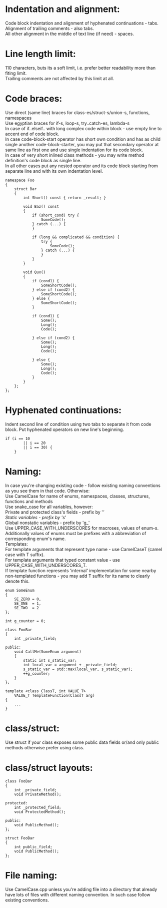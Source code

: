 # Indentation and alignment:
Code block indentation and alignment of hyphenated continuations - tabs.   
Alignment of trailing comments - also tabs.   
All other alignment in the middle of text line (if need) - spaces.   

# Line length limit:
110 characters, buts its a soft limit, i.e. prefer better readability more than fiting limit.   
Trailing comments are not affected by this limit at all.   

# Code braces:
Use direct (same line) braces for class-es/struct-s/union-s, functions, namespaces   
Use egyptian braces for if-s, loop-s, try..catch-es, lambda-s   
In case of if..elseif.. with long complex code within block - use empty line to accent end of code block.   
In case code-block-start operator has short own condition and has as child single another code-block-starter, you may put that secondary operator at same line as first one and use single indentation for its code block.   
In case of very short inlined class methods - you may write method definition's code block as single line.   
In all other cases put any nested operator and its code block starting from separate line and with its own indentation level.   
``` Examples:
namespace Foo
{
	struct Bar
	{
		int Short() const { return _result; }

		void Baz() const
		{
			if (short_cond) try {
				SomeCode();
			} catch (...) {
			}

			if (long && complicated && condition) {
				try {
					SomeCode();
				} catch (...) {
				}
			}
		}

		void Qux()
		{
			if (cond1) {
				SomeShortCode();
			} else if (cond2) {
				SomeShortCode();
			} else {
				SomeShortCode();
			}

			if (cond1) {
				Some();
				Long();
				Code();

			} else if (cond2) {
				Some();
				Long();
				Code();

			} else {
				Some();
				Long();
				Code();
			}
		}
	};
};
```

# Hyphenated continuations:
Indent second line of condition using two tabs to separate it from code block.
Put hyphenated operators on new line's beginning.
``` Example:
if (i == 10
		|| i == 20
		|| i == 30) {
	}
```

# Naming:
In case you're changing existing code - follow existing naming conventions as you see them in that code. Otherwise:   
Use CamelCase for name of enums, namespaces, classes, structures, functions and methods   
Use snake_case for all variables, however:   
	Private and protected class's fields - prefix by '_'   
	Static variables - prefix by 's_'   
	Global nonstatic variables - prefix by 'g_'   
Use UPPER_CASE_WITH_UNDERSCORES for macroses, values of enum-s.   
Additionally values of enums must be prefixes with a abbreviation of corresponding enum's name.   
Templates:   
	For template arguments that represent type name - use CamelCaseT (camel case with T suffix).   
	For template arguments that typed constant value - use UPPER_CASE_WITH_UNDERSCORES_T.   
	If template function represents 'internal' implementation for some nearby non-templated functions - you may add T suffix for its name to clearly denote this.   
``` Examples:
enum SomeEnum
{
	SE_ZERO = 0,
	SE_ONE  = 1,
	SE_TWO  = 2
};

int g_counter = 0;

class FooBar
{
	int _private_field;

public:
	void CallMe(SomeEnum argument)
	{
		static int s_static_var;
		int local_var = argument + _private_field;
		s_static_var = std::max(local_var, s_static_var);
		++g_counter;
	}
};

template <class ClassT, int VALUE_T>
	VALUE_T TemplateFunction(ClassT arg)
{
	...
}

```

# class/struct:
Use struct if your class exposes some public data fields or/and only public methods otherwise prefer using class.

# class/struct layouts:
```
class FooBar
{
	int _private_field;
	void PrivateMethod();

protected:
	int _protected_field;
	void ProtectedMethod();

public:
	void PublicMethod();
};

struct FooBar
{
	int public_field;
	void PublicMethod();
};
```


# File naming:
Use CamelCase.cpp unless you're adding file into a directory that already have lots of files with different naming convention. In such case follow existing conventions.
